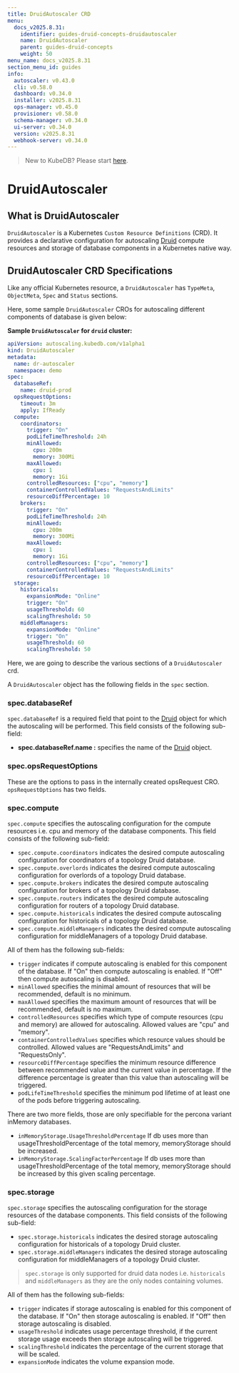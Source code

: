 ```yaml
---
title: DruidAutoscaler CRD
menu:
  docs_v2025.8.31:
    identifier: guides-druid-concepts-druidautoscaler
    name: DruidAutoscaler
    parent: guides-druid-concepts
    weight: 50
menu_name: docs_v2025.8.31
section_menu_id: guides
info:
  autoscaler: v0.43.0
  cli: v0.58.0
  dashboard: v0.34.0
  installer: v2025.8.31
  ops-manager: v0.45.0
  provisioner: v0.58.0
  schema-manager: v0.34.0
  ui-server: v0.34.0
  version: v2025.8.31
  webhook-server: v0.34.0
---
```


> New to KubeDB? Please start [here](/docs/v2025.8.31/README).

# DruidAutoscaler

## What is DruidAutoscaler

`DruidAutoscaler` is a Kubernetes `Custom Resource Definitions` (CRD). It provides a declarative configuration for autoscaling [Druid](https://druid.apache.org/) compute resources and storage of database components in a Kubernetes native way.

## DruidAutoscaler CRD Specifications

Like any official Kubernetes resource, a `DruidAutoscaler` has `TypeMeta`, `ObjectMeta`, `Spec` and `Status` sections.

Here, some sample `DruidAutoscaler` CROs for autoscaling different components of database is given below:

**Sample `DruidAutoscaler` for `druid` cluster:**

```yaml
apiVersion: autoscaling.kubedb.com/v1alpha1
kind: DruidAutoscaler
metadata:
  name: dr-autoscaler
  namespace: demo
spec:
  databaseRef:
    name: druid-prod
  opsRequestOptions:
    timeout: 3m
    apply: IfReady
  compute:
    coordinators:
      trigger: "On"
      podLifeTimeThreshold: 24h
      minAllowed:
        cpu: 200m
        memory: 300Mi
      maxAllowed:
        cpu: 1
        memory: 1Gi
      controlledResources: ["cpu", "memory"]
      containerControlledValues: "RequestsAndLimits"
      resourceDiffPercentage: 10
    brokers:
      trigger: "On"
      podLifeTimeThreshold: 24h
      minAllowed:
        cpu: 200m
        memory: 300Mi
      maxAllowed:
        cpu: 1
        memory: 1Gi
      controlledResources: ["cpu", "memory"]
      containerControlledValues: "RequestsAndLimits"
      resourceDiffPercentage: 10
  storage:
    historicals:
      expansionMode: "Online"
      trigger: "On"
      usageThreshold: 60
      scalingThreshold: 50
    middleManagers:
      expansionMode: "Online"
      trigger: "On"
      usageThreshold: 60
      scalingThreshold: 50
```

Here, we are going to describe the various sections of a `DruidAutoscaler` crd.

A `DruidAutoscaler` object has the following fields in the `spec` section.

### spec.databaseRef

`spec.databaseRef` is a required field that point to the [Druid](/docs/v2025.8.31/guides/druid/concepts/druid) object for which the autoscaling will be performed. This field consists of the following sub-field:

- **spec.databaseRef.name :** specifies the name of the [Druid](/docs/v2025.8.31/guides/druid/concepts/druid) object.

### spec.opsRequestOptions
These are the options to pass in the internally created opsRequest CRO. `opsRequestOptions` has two fields.

### spec.compute

`spec.compute` specifies the autoscaling configuration for the compute resources i.e. cpu and memory of the database components. This field consists of the following sub-field:

- `spec.compute.coordinators` indicates the desired compute autoscaling configuration for coordinators of a topology Druid database.
- `spec.compute.overlords` indicates the desired compute autoscaling configuration for overlords of a topology Druid database.
- `spec.compute.brokers` indicates the desired compute autoscaling configuration for brokers of a topology Druid database.
- `spec.compute.routers` indicates the desired compute autoscaling configuration for routers of a topology Druid database.
- `spec.compute.historicals` indicates the desired compute autoscaling configuration for historicals of a topology Druid database.
- `spec.compute.middleManagers` indicates the desired compute autoscaling configuration for middleManagers of a topology Druid database.


All of them has the following sub-fields:

- `trigger` indicates if compute autoscaling is enabled for this component of the database. If "On" then compute autoscaling is enabled. If "Off" then compute autoscaling is disabled.
- `minAllowed` specifies the minimal amount of resources that will be recommended, default is no minimum.
- `maxAllowed` specifies the maximum amount of resources that will be recommended, default is no maximum.
- `controlledResources` specifies which type of compute resources (cpu and memory) are allowed for autoscaling. Allowed values are "cpu" and "memory".
- `containerControlledValues` specifies which resource values should be controlled. Allowed values are "RequestsAndLimits" and "RequestsOnly".
- `resourceDiffPercentage` specifies the minimum resource difference between recommended value and the current value in percentage. If the difference percentage is greater than this value than autoscaling will be triggered.
- `podLifeTimeThreshold` specifies the minimum pod lifetime of at least one of the pods before triggering autoscaling.

There are two more fields, those are only specifiable for the percona variant inMemory databases.
- `inMemoryStorage.UsageThresholdPercentage` If db uses more than usageThresholdPercentage of the total memory, memoryStorage should be increased.
- `inMemoryStorage.ScalingFactorPercentage` If db uses more than usageThresholdPercentage of the total memory, memoryStorage should be increased by this given scaling percentage.

### spec.storage

`spec.storage` specifies the autoscaling configuration for the storage resources of the database components. This field consists of the following sub-field:

- `spec.storage.historicals` indicates the desired storage autoscaling configuration for historicals of a topology Druid cluster.
- `spec.storage.middleManagers` indicates the desired storage autoscaling configuration for middleManagers of a topology Druid cluster.

> `spec.storage` is only supported for druid data nodes i.e. `historicals` and `middleManagers` as they are the only nodes containing volumes.

All of them has the following sub-fields:

- `trigger` indicates if storage autoscaling is enabled for this component of the database. If "On" then storage autoscaling is enabled. If "Off" then storage autoscaling is disabled.
- `usageThreshold` indicates usage percentage threshold, if the current storage usage exceeds then storage autoscaling will be triggered.
- `scalingThreshold` indicates the percentage of the current storage that will be scaled.
- `expansionMode` indicates the volume expansion mode.
